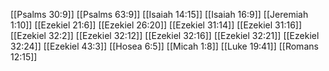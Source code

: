 [[Psalms 30:9]]
[[Psalms 63:9]]
[[Isaiah 14:15]]
[[Isaiah 16:9]]
[[Jeremiah 1:10]]
[[Ezekiel 21:6]]
[[Ezekiel 26:20]]
[[Ezekiel 31:14]]
[[Ezekiel 31:16]]
[[Ezekiel 32:2]]
[[Ezekiel 32:12]]
[[Ezekiel 32:16]]
[[Ezekiel 32:21]]
[[Ezekiel 32:24]]
[[Ezekiel 43:3]]
[[Hosea 6:5]]
[[Micah 1:8]]
[[Luke 19:41]]
[[Romans 12:15]]
